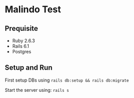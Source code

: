 # Malindo Test

## Prequisite
* Ruby 2.6.3
* Rails 6.1
* Postgres

## Setup and Run
First setup DBs using `rails db:setup && rails db:migrate`

Start the server using: `rails s`


